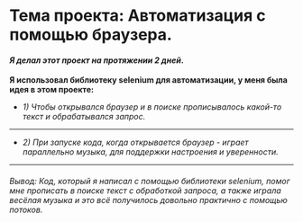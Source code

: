 # Тема проекта: Автоматизация с помощью браузера.

#### *Я делал этот проект на протяжении 2 дней*.

__Я использовал библиотеку selenium для автоматизации, у меня была идея в этом проекте:__

- *1) Чтобы открывался браузер и в поиске прописывалось какой-то текст и обрабатывался запрос.*
___
- *2) При запуске кода, когда открывается браузер - играет параллельно музыка, для поддержки настроения и уверенности.*
___

###### Вывод: Код, который я написал с помощью библиотеки selenium, помог мне прописать в поиске текст с обработкой запроса, а также играла весёлая музыка и это всё получилось довольно практично с помощью потоков.